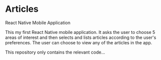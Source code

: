 # Articles
React Native Mobile Application

This my first React Native mobile application. It asks the user to choose 5 areas of interest and then selects and lists articles according to the user's preferences. The user can choose to view any of the articles in the app.

This repository only contains the relevant code...
